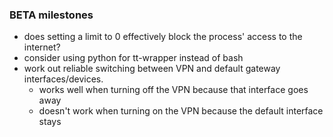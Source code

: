 ### BETA milestones
- does setting a limit to 0 effectively block the process' access to the internet?
- consider using python for tt-wrapper instead of bash
- work out reliable switching between VPN and default gateway interfaces/devices.
  - works well when turning off the VPN because that interface goes away
  - doesn't work when turning on the VPN because the default interface stays
